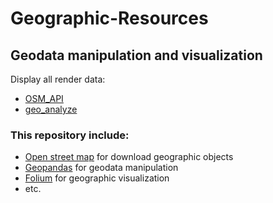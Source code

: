 # Geographic-Resources
## Geodata manipulation and visualization

Display all render data:
- [OSM_API]()
- [geo_analyze](https://nbviewer.jupyter.org/github/morkertis/Geographic-Resources/blob/master/geo_analyze.ipynb)

### This repository include:
- [Open street map](https://nominatim.org/release-docs/develop/) for download geographic objects
- [Geopandas](https://geopandas.org/) for geodata manipulation
- [Folium](https://python-visualization.github.io/folium/#) for geographic visualization
- etc.
